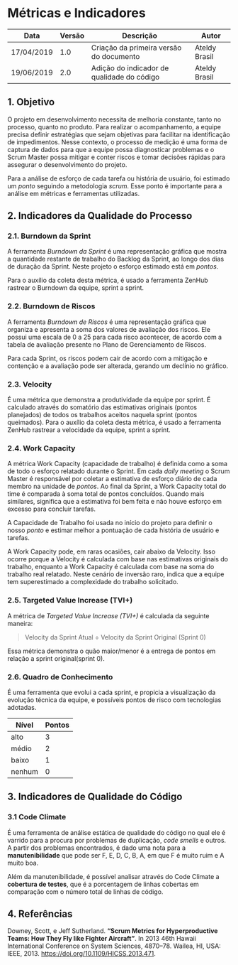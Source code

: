 # Métricas e Indicadores

| **Data** | **Versão** | **Descrição** | **Autor** |
| --- | --- | --- | --- |
| 17/04/2019 | 1.0 | Criação da primeira versão do documento | Ateldy Brasil |
| 19/06/2019 | 2.0 | Adição do indicador de qualidade do código | Ateldy Brasil |

## 1. Objetivo

O projeto em desenvolvimento necessita de melhoria constante, tanto no processo, quanto no produto. Para realizar o acompanhamento, a equipe precisa definir estratégias que sejam objetivas para facilitar na identificação de impedimentos. Nesse contexto, o processo de medição é uma forma de captura de dados para que a equipe possa diagnosticar problemas e o Scrum Master possa mitigar e conter riscos e tomar decisões rápidas para assegurar o desenvolvimento do projeto.

Para a análise de esforço de cada tarefa ou história de usuário, foi estimado um _ponto_ seguindo a metodologia _scrum_. Esse ponto é importante para a análise em métricas e ferramentas utilizadas. 

## 2. Indicadores da Qualidade do Processo

### 2.1. Burndown da Sprint
A ferramenta _Burndown da Sprint_ é uma representação gráfica que mostra a quantidade restante de trabalho do Backlog da Sprint, ao longo dos dias de duração da Sprint. Neste projeto o  esforço estimado está em _pontos_.

Para o auxílio da coleta desta métrica, é usado a ferramenta ZenHub rastrear o Burndown da equipe, sprint a sprint.


### 2.2. Burndown de Riscos
A ferramenta _Burndown de Riscos_ é uma representação gráfica que  organiza e apresenta a soma dos valores de avaliação dos riscos. Ele possui uma escala de 0 a 25 para cada risco acontecer, de acordo com a tabela de avaliação presente no Plano de Gerenciamento de Riscos. 

Para cada Sprint, os riscos podem cair de acordo com a mitigação e contenção e a avaliação pode ser alterada, gerando um declínio no gráfico.

### 2.3. Velocity

É uma métrica que demonstra a produtividade da equipe por sprint. É calculado através do somatório das estimativas originais (pontos planejados) de todos os trabalhos aceitos naquela sprint (pontos queimados). Para o auxílio da coleta desta métrica, é usado a ferramenta ZenHub rastrear a velocidade da equipe, sprint a sprint.

### 2.4. Work Capacity

A métrica Work Capacity (capacidade de trabalho) é definida como a soma de todo o esforço relatado durante o Sprint. Em cada _daily meeting_ o Scrum Master é responsável por coletar a estimativa de esforço diário de cada membro na unidade de _pontos_. Ao final da Sprint, a Work Capacity total do time é comparada à soma total de pontos concluídos. Quando mais similares, significa que a estimativa foi bem feita e não houve esforço em excesso para concluir tarefas.

A Capacidade de Trabalho foi usada no início do projeto para definir o nosso _ponto_ e estimar melhor a pontuação de cada história de usuário e tarefas.

A Work Capacity pode, em raras ocasiões, cair abaixo da Velocity. Isso ocorre porque a Velocity é calculada com base nas estimativas originais do trabalho, enquanto a Work Capacity é calculada com base na soma do trabalho real relatado. Neste cenário de inversão raro, indica que a equipe tem superestimado a complexidade do trabalho solicitado.

### 2.5. Targeted Value Increase (TVI+)
A métrica de _Targeted Value Increase (TVI+)_ é calculada da seguinte maneira:

> Velocity da Sprint Atual ÷ Velocity da Sprint Original (Sprint 0)

Essa métrica demonstra o quão maior/menor é a entrega de pontos em relação a sprint original(sprint 0).

### 2.6. Quadro de Conhecimento 
É uma ferramenta que evolui a cada sprint, e propicia a visualização da evolução técnica da equipe, e possíveis pontos de risco com tecnologias adotadas. 

|Nível|Pontos|
|-----|---|
|alto |  3|
|médio|	2|
|baixo|	1|
|nenhum|	0|

## 3. Indicadores de Qualidade do Código

### 3.1 Code Climate
É uma ferramenta de análise estática de qualidade do código no qual ele é varrido para a procura por problemas de duplicação, _code smells_ e outros. A partir dos problemas encontrados, é dado uma nota para a __manutenibilidade__ que pode ser F, E, D, C, B, A, em que F é muito ruim e A muito boa.

Além da manutenibilidade, é possível analisar através do Code Climate a __cobertura de testes__, que é a porcentagem de linhas cobertas em comparação com o número total de linhas de código.

## 4. Referências

Downey, Scott, e Jeff Sutherland. **“Scrum Metrics for Hyperproductive Teams: How They Fly like Fighter Aircraft”**. In 2013 46th Hawaii International Conference on System Sciences, 4870–78. Wailea, HI, USA: IEEE, 2013. https://doi.org/10.1109/HICSS.2013.471.
